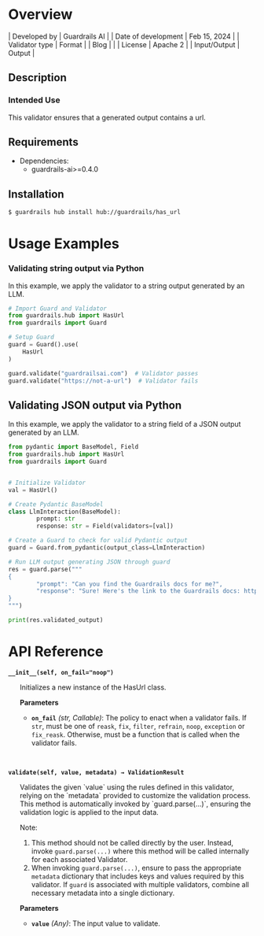 # Overview

| Developed by | Guardrails AI |
| Date of development | Feb 15, 2024 |
| Validator type | Format |
| Blog |  |
| License | Apache 2 |
| Input/Output | Output |

## Description

### Intended Use
This validator ensures that a generated output contains a url.

## Requirements

* Dependencies:
	- guardrails-ai>=0.4.0

## Installation

```bash
$ guardrails hub install hub://guardrails/has_url
```

# Usage Examples

### Validating string output via Python

In this example, we apply the validator to a string output generated by an LLM.

```python
# Import Guard and Validator
from guardrails.hub import HasUrl
from guardrails import Guard

# Setup Guard
guard = Guard().use(
    HasUrl
)

guard.validate("guardrailsai.com")  # Validator passes
guard.validate("https://not-a-url")  # Validator fails
```

## Validating JSON output via Python

In this example, we apply the validator to a string field of a JSON output generated by an LLM.

```python
from pydantic import BaseModel, Field
from guardrails.hub import HasUrl
from guardrails import Guard


# Initialize Validator
val = HasUrl()

# Create Pydantic BaseModel
class LlmInteraction(BaseModel):
		prompt: str
		response: str = Field(validators=[val])

# Create a Guard to check for valid Pydantic output
guard = Guard.from_pydantic(output_class=LlmInteraction)

# Run LLM output generating JSON through guard
res = guard.parse("""
{
		"prompt": "Can you find the Guardrails docs for me?",
		"response": "Sure! Here's the link to the Guardrails docs: https://guardrailsai.com/docs"
}
""")

print(res.validated_output)
```

# API Reference

**`__init__(self, on_fail="noop")`**
<ul>
Initializes a new instance of the HasUrl class.

**Parameters**
- **`on_fail`** *(str, Callable)*: The policy to enact when a validator fails.  If `str`, must be one of `reask`, `fix`, `filter`, `refrain`, `noop`, `exception` or `fix_reask`. Otherwise, must be a function that is called when the validator fails.
</ul>
<br/>

**`validate(self, value, metadata) → ValidationResult`**
<ul>
Validates the given `value` using the rules defined in this validator, relying on the `metadata` provided to customize the validation process. This method is automatically invoked by `guard.parse(...)`, ensuring the validation logic is applied to the input data.

Note:

1. This method should not be called directly by the user. Instead, invoke `guard.parse(...)` where this method will be called internally for each associated Validator.
2. When invoking `guard.parse(...)`, ensure to pass the appropriate `metadata` dictionary that includes keys and values required by this validator. If `guard` is associated with multiple validators, combine all necessary metadata into a single dictionary.

**Parameters**
- **`value`** *(Any)*: The input value to validate.
</ul>
